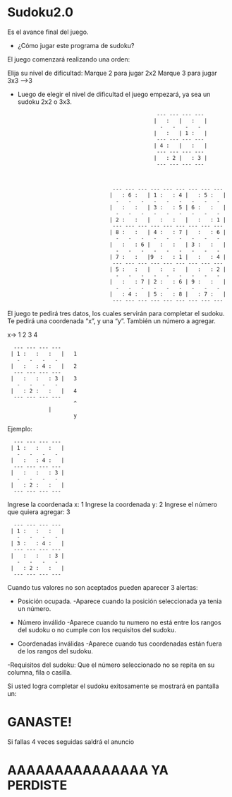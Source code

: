 # Sudoku2.0
Es el avance final del juego.

* ¿Cómo jugar este programa de sudoku? 
 

El juego comenzará realizando una orden: 

Elija su nivel de dificultad:
Marque 2 para jugar 2x2
Marque 3 para jugar 3x3
-->3

* Luego de elegir el nivel de dificultad el juego empezará, ya sea un sudoku 2x2 o 3x3.	 

                                                  --- --- --- ---                   
                                                 |   :   |   :   |                           
                                                   -   -   -   -                    
                                                 |   :   | 1 :   |                
                                                  --- --- --- ---                     
                                                 | 4 :   |   :   |               
                                                  --- --- --- ---                 
                                                 |   : 2 |   : 3 |               
                                                  --- --- --- ---  
   
		
		
		                            --- --- --- --- --- --- --- --- ---
                                   |   : 6 :   | 1 :   : 4 |   : 5 :   |
                                     -   -   -   -   -   -   -   -   -
                                   |   :   :   | 3 :   : 5 | 6 :   :   |
                                     -   -   -   -   -   -   -   -   -
                                   | 2 :   :   |   :   :   |   :   : 1 |
	                                --- --- --- --- --- --- --- --- ---
                                   | 8 :   :   | 4 :   : 7 |   :   : 6 |
		                             -   -   -   -   -   -   -   -   -
                                   |   :   : 6 |   :   :   | 3 :   :   |
                                     -   -   -   -   -   -   -   -   -
                                   | 7 :   :   |9  :   : 1 |   :   : 4 |
                                    --- --- --- --- --- --- --- --- ---
                                   | 5 :   :   |   :   :   |   :   : 2 |
                                     -   -   -   -   -   -   -   -   -
                                   |   :   : 7 | 2 :   : 6 | 9 :   :   |
                                     -   -   -   -   -   -   -   -   -
                                   |   : 4 :   | 5 :   : 8 |   : 7 :   |
                                    --- --- --- --- --- --- --- --- ---



El juego te pedirá tres datos, los cuales servirán para completar el sudoku.
Te pedirá una coordenada “x”, y una “y”. También un número a agregar.

  x->    1      2      3      4	
     
      --- --- --- ---
     | 1 :   :   :   |   1                   
       -   -   -   -   
     |   :   : 4 :   |   2
      --- --- --- ---
     |   :   :   : 3 |   3
       -   -   -   -
     |   : 2 :   :   |   4 
      --- --- --- ---
                         ^
			     | 
                         y  

Ejemplo:

      --- --- --- ---
     | 1 :   :   :   |                      
       -   -   -   -   
     |   :   : 4 :   |   
      --- --- --- ---
     |   :   :   : 3 |   
       -   -   -   -
     |   : 2 :   :   |    
      --- --- --- ---
Ingrese la coordenada x:
1
Ingrese la coordenada y:
2
Ingrese el número que quiera agregar:
3

      --- --- --- ---
     | 1 :   :   :   |                      
       -   -   -   -   
     | 3 :   : 4 :   |   
      --- --- --- ---
     |   :   :   : 3 |   
       -   -   -   -
     |   : 2 :   :   |    
      --- --- --- ---


Cuando tus valores no son aceptados pueden aparecer 3 alertas:

* Posición ocupada.       -Aparece cuando la posición seleccionada ya tenia un número.
 
* Número inválido         -Aparece cuando tu numero no está entre los rangos del sudoku o no cumple con los requisitos del sudoku.

* Coordenadas inválidas   -Aparece cuando tus coordenadas están fuera de los rangos del sudoku.

-Requisitos del sudoku: Que el número seleccionado no se repita en su columna, fila o casilla.



Si usted logra completar el sudoku exitosamente se mostrará en pantalla un:

# GANASTE!



Si  fallas 4 veces seguidas saldrá el anuncio 
# AAAAAAAAAAAAAAA YA PERDISTE
